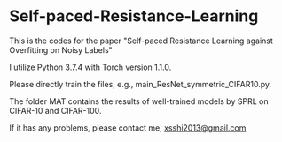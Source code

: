 # Self-paced-Resistance-Learning

This is the codes for the paper "Self-paced Resistance Learning against Overfitting on Noisy Labels"


I utilize Python 3.7.4 with Torch version 1.1.0.

Please directly train the files, e.g., main_ResNet_symmetric_CIFAR10.py.

The folder MAT contains the results of well-trained models by SPRL on CIFAR-10 and CIFAR-100.

If it has any problems, please contact me, xsshi2013@gmail.com
